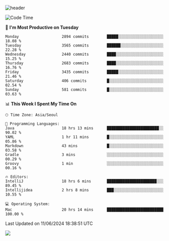 ![header](https://capsule-render.vercel.app/api?type=Egg&color=timeAuto&height=300&section=header&text=PoPo&fontSize=90&animation=fadeIn)

  <!--START_SECTION:waka-->
![Code Time](http://img.shields.io/badge/Code%20Time-1%2C684%20hrs%203%20mins-blue)

📅 **I'm Most Productive on Tuesday** 

```text
Monday                   2894 commits        █████░░░░░░░░░░░░░░░░░░░░   18.08 % 
Tuesday                  3565 commits        ██████░░░░░░░░░░░░░░░░░░░   22.28 % 
Wednesday                2440 commits        ████░░░░░░░░░░░░░░░░░░░░░   15.25 % 
Thursday                 2683 commits        ████░░░░░░░░░░░░░░░░░░░░░   16.76 % 
Friday                   3435 commits        █████░░░░░░░░░░░░░░░░░░░░   21.46 % 
Saturday                 406 commits         █░░░░░░░░░░░░░░░░░░░░░░░░   02.54 % 
Sunday                   581 commits         █░░░░░░░░░░░░░░░░░░░░░░░░   03.63 % 
```


📊 **This Week I Spent My Time On** 

```text
🕑︎ Time Zone: Asia/Seoul

💬 Programming Languages: 
Java                     18 hrs 13 mins      ███████████████████████░░   90.02 % 
YAML                     1 hr 11 mins        █░░░░░░░░░░░░░░░░░░░░░░░░   05.86 % 
Markdown                 43 mins             █░░░░░░░░░░░░░░░░░░░░░░░░   03.58 % 
Gradle                   3 mins              ░░░░░░░░░░░░░░░░░░░░░░░░░   00.29 % 
Groovy                   1 min               ░░░░░░░░░░░░░░░░░░░░░░░░░   00.16 % 

🔥 Editors: 
IntelliJ                 18 hrs 6 mins       ██████████████████████░░░   89.45 % 
Intellijidea             2 hrs 8 mins        ███░░░░░░░░░░░░░░░░░░░░░░   10.55 % 

💻 Operating System: 
Mac                      20 hrs 14 mins      █████████████████████████   100.00 % 
```


 Last Updated on 11/06/2024 18:38:51 UTC
<!--END_SECTION:waka-->



<img src="https://capsule-render.vercel.app/api?type=Egg&color=timeAuto&height=300&section=footer&text=PoPo&fontSize=90&animation=fadeIn&reversal=true" />
